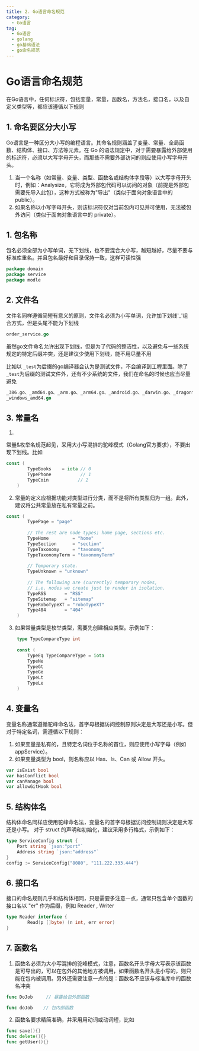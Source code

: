 ```yaml
---
title: 2. Go语言命名规范
category:
  - Go语言
tag:
  - Go语言
  - golang
  - go基础语法
  - go命名规范
---
```


# **Go语言命名规范**

在Go语言中，任何标识符，包括变量，常量，函数名，方法名，接口名，以及自定义类型等，都应该遵循以下规则

## **1. 命名要区分大小写**
Go语言是一种区分大小写的编程语言。其命名规则涵盖了变量、常量、全局函数、结构体、接口、方法等元素。在 Go 的语法规定中，对于需要暴露给外部使用的标识符，必须以大写字母开头，而那些不需要外部访问的则应使用小写字母开头。

1. 当一个名称（如常量、变量、类型、函数名或结构体字段等）以大写字母开头时，例如：Analysize，它将成为外部包代码可以访问的对象（前提是外部包需要先导入此包），这种方式被称为"导出"（类似于面向对象语言中的 public）。
2. 如果名称以小写字母开头，则该标识符仅对当前包内可见并可使用，无法被包外访问（类似于面向对象语言中的 private）。

## **1. 包名称**
包名必须全部为小写单词，无下划线，也不要混合大小写，越短越好，尽量不要与标准库重名。并且包名最好和目录保持一致，这样可读性强
```go
package domain
package service
package modle
```

## **2. 文件名**
文件名同样遵循简短有意义的原则，文件名必须为小写单词，允许加下划线'_'组合方式，但是头尾不能为下划线
```go
order_service.go
```
虽然go文件命名允许出现下划线，但是为了代码的整洁性，以及避免与一些系统规定的特定后缀冲突，还是建议少使用下划线，能不用尽量不用

比如以 `_test`为后缀的go编译器会认为是测试文件，不会编译到工程里面。除了`_test`为后缀的测试文件外，还有不少系统的文件，我们在命名的时候也应当尽量避免
```go
_386.go、_amd64.go、_arm.go、_arm64.go、_android.go、_darwin.go、_dragonfly.go、_freebsd.go、_linux.go、_nacl.go、_netbsd.go、_openbsd.go、_plan9.go、_solaris.go、_windows.go、_android_386.go、_android_amd64.go、_android_arm.go、_android_arm64.go、_darwin_386.go、_darwin_amd64.go、_darwin_arm.go、_darwin_arm64.go、_dragonfly_amd64.go、_freebsd_386.go、_freebsd_amd64.go、_freebsd_arm.go、_linux_386.go、_linux_amd64.go、_linux_arm.go、_linux_arm64.go、_linux_mips64.go、_linux_mips64le.go、_linux_ppc64.go、_linux_ppc64le.go、_linux_s390x.go、_nacl_386.go、_nacl_amd64p32.go、_nacl_arm.go、_netbsd_386.go、_netbsd_amd64.go、_netbsd_arm.go、_openbsd_386.go、_openbsd_amd64.go、_openbsd_arm.go、_plan9_386.go、_plan9_amd64.go、_plan9_arm.go、_solaris_amd64.go、_windows_386.go
_windows_amd64.go
```

## **3. 常量名**
1.
常量&枚举名规范起见，采用大小写混排的驼峰模式（Golang官方要求），不要出现下划线。比如
```go
const (
	    TypeBooks    = iota // 0
	    TypePhone           // 1
	    TypeCoin           // 2
	)
```

2. 常量的定义应根据功能对类型进行分类，而不是将所有类型归为一组。此外，建议将公共常量放在私有常量之前。
```go
const (
	    TypePage = "page"
	
	    // The rest are node types; home page, sections etc.
	    TypeHome         = "home"
	    TypeSection      = "section"
	    TypeTaxonomy     = "taxonomy"
	    TypeTaxonomyTerm = "taxonomyTerm"
	
	    // Temporary state.
	    TypeUnknown = "unknown"
	
	    // The following are (currently) temporary nodes,
	    // i.e. nodes we create just to render in isolation.
	    TypeRSS       = "RSS"
	    TypeSitemap   = "sitemap"
	    TypeRoboTypeXT = "roboTypeXT"
	    Type404       = "404"
	)
```

3. 如果常量类型是枚举类型，需要先创建相应类型。示例如下：
```go
	type TypeCompareType int
	
	const (
	    TypeEq TypeCompareType = iota
	    TypeNe
	    TypeGt
	    TypeGe
	    TypeLt
	    TypeLe
	)
```

## **4. 变量名**
变量名称通常遵循驼峰命名法，首字母根据访问控制原则决定是大写还是小写。但对于特定名词，需遵循以下规则：
1. 如果变量是私有的，且特定名词位于名称的首位，则应使用小写字母（例如 appService）。
2. 如果变量类型为 bool，则名称应以 Has、Is、Can 或 Allow 开头。

```go
var isExist bool
var hasConflict bool
var canManage bool
var allowGitHook bool
```

## **5. 结构体名**
结构体命名同样应使用驼峰命名法，变量名的首字母根据访问控制规则决定是大写还是小写。
对于 struct 的声明和初始化，建议采用多行格式，示例如下：

```go
type ServiceConfig struct {
    Port string `json:"port"`
    Address string `json:"address"`
}
config := ServiceConfig{"8080", "111.222.333.444"}
```

## **6. 接口名**
接口的命名规则几乎和结构体相同，只是需要多注意一点，通常只包含单个函数的接口名以 "er" 作为后缀，例如 Reader , Writer

```go
type Reader interface {
        Read(p []byte) (n int, err error)
}
```

## **7. 函数名**
1. 函数名必须为大小写混排的驼峰模式，注意，函数名开头字母大写表示该函数是可导出的，可以在包外的其他地方被调用，如果函数名开头是小写的，则只能在包内被调用。另外还需要注意一点的是：函数名不应该与标准库中的函数名冲突
```go
func DoJob     // 暴露给包外部函数

func doJob    // 包内部函数
```

2. 函数名要求精简准确，并采用用动词或动词短，比如
```go
func save(){}
func delete(){}
func getUser(){}
```

